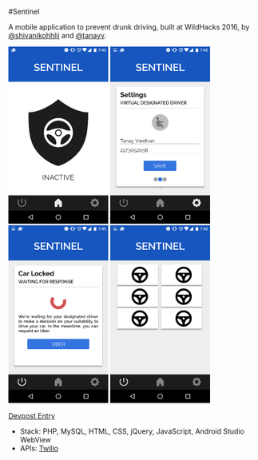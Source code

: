 #Sentinel

A mobile application to prevent drunk driving, built at WildHacks 2016, by [@shivanikohhlii](https://github.com/shivanikohlii) and [@tanayv](http://github.com/tanayv).

<img src="/assets/screen3.png" width="200">
<img src="/assets/screen1.png" width="200">
<img src="/assets/screen2.png" width="200">
<img src="/assets/screen4.png" width="200">

[Devpost Entry](https://devpost.com/software/sentinel-hurbk4)
* Stack: PHP, MySQL, HTML, CSS, jQuery, JavaScript, Android Studio WebView
* APIs: [Twilio](https://www.twilio.com/messaging)
